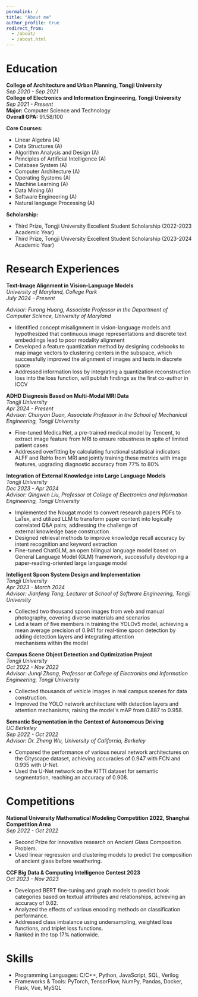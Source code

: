 ```yaml
---
permalink: /
title: "About me"
author_profile: true
redirect_from: 
  - /about/
  - /about.html
---
```


# Education
**College of Architecture and Urban Planning, Tongji University**  
_Sep 2020 - Sep 2021_  
**College of Electronics and Information Engineering, Tongji University**  
_Sep 2021 - Present_  
**Major:** Computer Science and Technology  
**Overall GPA:** 91.58/100  

**Core Courses:**  
- Linear Algebra (A)  
- Data Structures (A)  
- Algorithm Analysis and Design (A)  
- Principles of Artificial Intelligence (A)  
- Database System (A)  
- Computer Architecture (A)
- Operating Systems (A)
- Machine Learning (A)  
- Data Mining (A)
- Software Engineering (A)
- Natural language Processing (A)

**Scholarship:**  
- Third Prize, Tongji University Excellent Student Scholarship (2022-2023 Academic Year)
- Third Prize, Tongji University Excellent Student Scholarship (2023-2024 Academic Year)  

# Research Experiences
**Text-Image Alignment in Vision-Language Models**  
_University of Maryland, College Park_  
_July 2024 - Present_  

_Advisor: Furong Huang, Associate Professor in the Department of Computer Science, University of Maryland_

- Identified concept misalignment in vision-language models and hypothesized that continuous image representations and discrete text embeddings lead to poor modality alignment
- Developed a feature quantization method by designing codebooks to map image vectors to clustering centers in the subspace, which successfully improved the alignment of images and texts     in discrete space
- Addressed information loss by integrating a quantization reconstruction loss into the loss function, will publish findings as the first co-author in ICCV 

**ADHD Diagnosis Based on Multi-Modal MRI Data**  
_Tongji University_  
_Apr 2024 - Present_  
_Advisor: Chunyan Duan, Associate Professor in the School of Mechanical Engineering, Tongji University_

- Fine-tuned MedicalNet, a pre-trained medical model by Tencent, to extract image feature from MRI to ensure robustness in spite of limited patient cases
- Addressed overfitting by calculating functional statistical indicators ALFF and ReHo from MRI and jointly training these metrics with image features, upgrading diagnostic accuracy from     77% to 80% 

**Integration of External Knowledge into Large Language Models**  
_Tongji University_  
_Dec 2023 - Apr 2024_  
_Advisor: Qingwen Liu, Professor at College of Electronics and Information Engineering, Tongji University_

- Implemented the Nougat model to convert research papers PDFs to LaTex, and utilized LLM to transform paper content into logically correlated Q&A pairs, addressing the challenge of       
  external knowledge base construction  
- Designed retrieval methods to improve knowledge recall accuracy by intent recognition and keyword extraction 
- Fine-tuned ChatGLM, an open bilingual language model based on General Language Model (GLM) framework, successfully developing a paper-reading-oriented large language model

**Intelligent Spoon System Design and Implementation**  
_Tongji University_  
_Apr 2023 - March 2024_  
_Advisor: Jianfeng Tang, Lecturer at School of Software Engineering, Tongji University_  

- Collected two thousand spoon images from web and manual photography, covering diverse materials and scenarios  
- Led a team of five members in training the YOLOv5 model, achieving a mean average precision of 0.941 for real-time spoon detection by adding detection layers and integrating attention   
  mechanisms within the model  

**Campus Scene Object Detection and Optimization Project**  
_Tongji University_  
_Oct 2022 - Nov 2022_  
_Advisor: Junqi Zhang, Professor at College of Electronics and Information Engineering, Tongji University_  

- Collected thousands of vehicle images in real campus scenes for data construction.  
- Improved the YOLO network architecture with detection layers and attention mechanisms, raising the model's mAP from 0.887 to 0.958.  

**Semantic Segmentation in the Context of Autonomous Driving**  
_UC Berkeley_  
_Sep 2022 - Oct 2022_  
_Advisor: Dr. Zheng Wu, University of California, Berkeley_  

- Compared the performance of various neural network architectures on the Cityscape dataset, achieving accuracies of 0.947 with FCN and 0.935 with U-Net.  
- Used the U-Net network on the KITTI dataset for semantic segmentation, reaching an accuracy of 0.908.  

# Competitions
**National University Mathematical Modeling Competition 2022, Shanghai Competition Area**  
_Sep 2022 - Oct 2022_  
- Second Prize for innovative research on Ancient Glass Composition Problem.  
- Used linear regression and clustering models to predict the composition of ancient glass before weathering.  

**CCF Big Data & Computing Intelligence Contest 2023**  
_Oct 2023 - Nov 2023_  
- Developed BERT fine-tuning and graph models to predict book categories based on textual attributes and relationships, achieving an accuracy of 0.62.  
- Analyzed the effects of various encoding methods on classification performance.  
- Addressed class imbalance using undersampling, weighted loss functions, and triplet loss functions.  
- Ranked in the top 17% nationwide.  

# Skills
- Programming Languages: C/C++, Python, JavaScript, SQL, Verilog
- Frameworks & Tools: PyTorch, TensorFlow, NumPy, Pandas, Docker, Flask, Vue, MySQL
